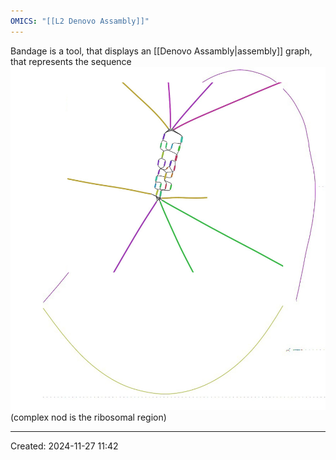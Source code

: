 ```yaml
---
OMICS: "[[L2 Denovo Assambly]]"
---
```

Bandage is a tool, that displays an [[Denovo Assambly|assembly]] graph, that represents the sequence
![](../Attachments/denovoAssembly_KIMN020.png)(complex nod is the ribosomal region)

---
Created: 2024-11-27 11:42